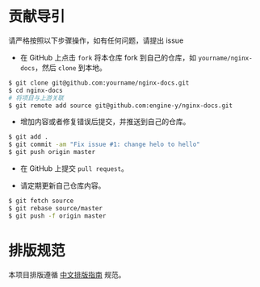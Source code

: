 # 贡献导引

请严格按照以下步骤操作，如有任何问题，请提出 issue

* 在 GitHub 上点击 `fork` 将本仓库 fork 到自己的仓库，如 `yourname/nginx-docs`，然后 `clone` 到本地。

```bash
$ git clone git@github.com:yourname/nginx-docs.git
$ cd nginx-docs
# 将项目与上游关联
$ git remote add source git@github.com:engine-y/nginx-docs.git
```

* 增加内容或者修复错误后提交，并推送到自己的仓库。

```bash
$ git add .
$ git commit -am "Fix issue #1: change helo to hello"
$ git push origin master
```

* 在 GitHub 上提交 `pull request`。

* 请定期更新自己仓库内容。

```bash
$ git fetch source
$ git rebase source/master
$ git push -f origin master
```

# 排版规范

本项目排版遵循 [中文排版指南](https://github.com/mzlogin/chinese-copywriting-guidelines) 规范。
